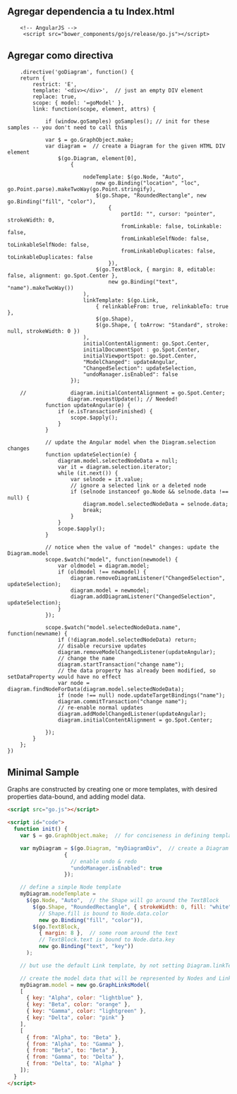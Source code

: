 <h2>Agregar dependencia a tu Index.html</h2>

        <!-- AngularJS -->
         <script src="bower_components/gojs/release/go.js"></script>
    
    
<h2>Agregar como directiva</h2>

        .directive('goDiagram', function() {
        return {
            restrict: 'E',
            template: '<div></div>',  // just an empty DIV element
            replace: true,
            scope: { model: '=goModel' },
            link: function(scope, element, attrs) {

                if (window.goSamples) goSamples(); // init for these samples -- you don't need to call this

                var $ = go.GraphObject.make;
                var diagram =  // create a Diagram for the given HTML DIV element
                    $(go.Diagram, element[0],
                        {
      
                            nodeTemplate: $(go.Node, "Auto", 
                                new go.Binding("location", "loc", go.Point.parse).makeTwoWay(go.Point.stringify),
                                $(go.Shape, "RoundedRectangle", new go.Binding("fill", "color"),
                                    {
                                        portId: "", cursor: "pointer", strokeWidth: 0,
                                        fromLinkable: false, toLinkable: false,
                                        fromLinkableSelfNode: false, toLinkableSelfNode: false,
                                        fromLinkableDuplicates: false, toLinkableDuplicates: false
                                    }),
                                $(go.TextBlock, { margin: 8, editable: false, alignment: go.Spot.Center },
                                    new go.Binding("text", "name").makeTwoWay())
                            ),
                            linkTemplate: $(go.Link,
                                { relinkableFrom: true, relinkableTo: true },
                                $(go.Shape),
                                $(go.Shape, { toArrow: "Standard", stroke: null, strokeWidth: 0 })
                            ),
                            initialContentAlignment: go.Spot.Center,
                            initialDocumentSpot : go.Spot.Center, 
                            initialViewportSpot: go.Spot.Center,
                            "ModelChanged": updateAngular,
                            "ChangedSelection": updateSelection,
                            "undoManager.isEnabled": false
                        });
                          
        //              diagram.initialContentAlignment = go.Spot.Center;
                       diagram.requestUpdate(); // Needed!
                function updateAngular(e) {
                    if (e.isTransactionFinished) {
                        scope.$apply();
                    }
                }

                // update the Angular model when the Diagram.selection changes
                function updateSelection(e) {
                    diagram.model.selectedNodeData = null;
                    var it = diagram.selection.iterator;
                    while (it.next()) {
                        var selnode = it.value;
                        // ignore a selected link or a deleted node
                        if (selnode instanceof go.Node && selnode.data !== null) {
                            diagram.model.selectedNodeData = selnode.data;
                            break;
                        }
                    }
                    scope.$apply();
                }

                // notice when the value of "model" changes: update the Diagram.model
                scope.$watch("model", function(newmodel) {
                    var oldmodel = diagram.model;
                    if (oldmodel !== newmodel) {
                        diagram.removeDiagramListener("ChangedSelection", updateSelection);
                        diagram.model = newmodel;
                        diagram.addDiagramListener("ChangedSelection", updateSelection);
                    }
                });

                scope.$watch("model.selectedNodeData.name", function(newname) {
                    if (!diagram.model.selectedNodeData) return;
                    // disable recursive updates
                    diagram.removeModelChangedListener(updateAngular);
                    // change the name
                    diagram.startTransaction("change name");
                    // the data property has already been modified, so setDataProperty would have no effect
                    var node = diagram.findNodeForData(diagram.model.selectedNodeData);
                    if (node !== null) node.updateTargetBindings("name");
                    diagram.commitTransaction("change name");
                    // re-enable normal updates
                    diagram.addModelChangedListener(updateAngular);
                    diagram.initialContentAlignment = go.Spot.Center;

                });
            }
        };
    })


<h2>Minimal Sample</h2>

Graphs are constructed by creating one or more templates, with desired properties data-bound, and adding model data.

```html
<script src="go.js"></script>

<script id="code">
  function init() {
    var $ = go.GraphObject.make;  // for conciseness in defining templates

    var myDiagram = $(go.Diagram, "myDiagramDiv",  // create a Diagram for the DIV HTML element
                  {
                    // enable undo & redo
                    "undoManager.isEnabled": true
                  });

    // define a simple Node template
    myDiagram.nodeTemplate =
      $(go.Node, "Auto",  // the Shape will go around the TextBlock
        $(go.Shape, "RoundedRectangle", { strokeWidth: 0, fill: "white" },
          // Shape.fill is bound to Node.data.color
          new go.Binding("fill", "color")),
        $(go.TextBlock,
          { margin: 8 },  // some room around the text
          // TextBlock.text is bound to Node.data.key
          new go.Binding("text", "key"))
      );

    // but use the default Link template, by not setting Diagram.linkTemplate

    // create the model data that will be represented by Nodes and Links
    myDiagram.model = new go.GraphLinksModel(
    [
      { key: "Alpha", color: "lightblue" },
      { key: "Beta", color: "orange" },
      { key: "Gamma", color: "lightgreen" },
      { key: "Delta", color: "pink" }
    ],
    [
      { from: "Alpha", to: "Beta" },
      { from: "Alpha", to: "Gamma" },
      { from: "Beta", to: "Beta" },
      { from: "Gamma", to: "Delta" },
      { from: "Delta", to: "Alpha" }
    ]);
  }
</script>

```

